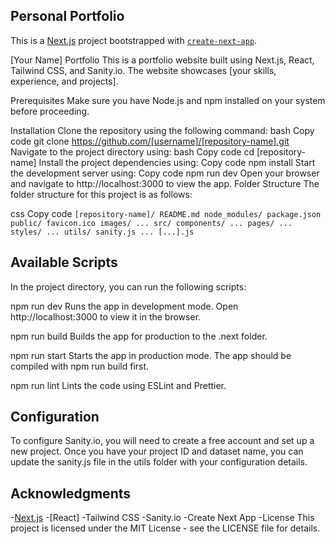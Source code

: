 ## Personal Portfolio

This is a [Next.js](https://nextjs.org/) project bootstrapped with [`create-next-app`](https://github.com/vercel/next.js/tree/canary/packages/create-next-app).

[Your Name] Portfolio
This is a portfolio website built using Next.js, React, Tailwind CSS, and Sanity.io. The website showcases [your skills, experience, and projects].

Prerequisites
Make sure you have Node.js and npm installed on your system before proceeding.

Installation
Clone the repository using the following command:
bash
Copy code
git clone https://github.com/[username]/[repository-name].git
Navigate to the project directory using:
bash
Copy code
cd [repository-name]
Install the project dependencies using:
Copy code
npm install
Start the development server using:
Copy code
npm run dev
Open your browser and navigate to http://localhost:3000 to view the app.
Folder Structure
The folder structure for this project is as follows:

css
Copy code
`[repository-name]/
  README.md
  node_modules/
  package.json
  public/
    favicon.ico
    images/
      ...
  src/
    components/
      ...
    pages/
      ...
    styles/
      ...
    utils/
      sanity.js
      ...
    [...].js`

## Available Scripts
In the project directory, you can run the following scripts:

npm run dev
Runs the app in development mode. Open http://localhost:3000 to view it in the browser.

npm run build
Builds the app for production to the .next folder.

npm run start
Starts the app in production mode. The app should be compiled with npm run build first.

npm run lint
Lints the code using ESLint and Prettier.

## Configuration
To configure Sanity.io, you will need to create a free account and set up a new project. Once you have your project ID and dataset name, you can update the sanity.js file in the utils folder with your configuration details.

## Acknowledgments
-[Next.js](https://nextjs.org/)
-[React]
-Tailwind CSS
-Sanity.io
-Create Next App
-License
This project is licensed under the MIT License - see the LICENSE file for details.

